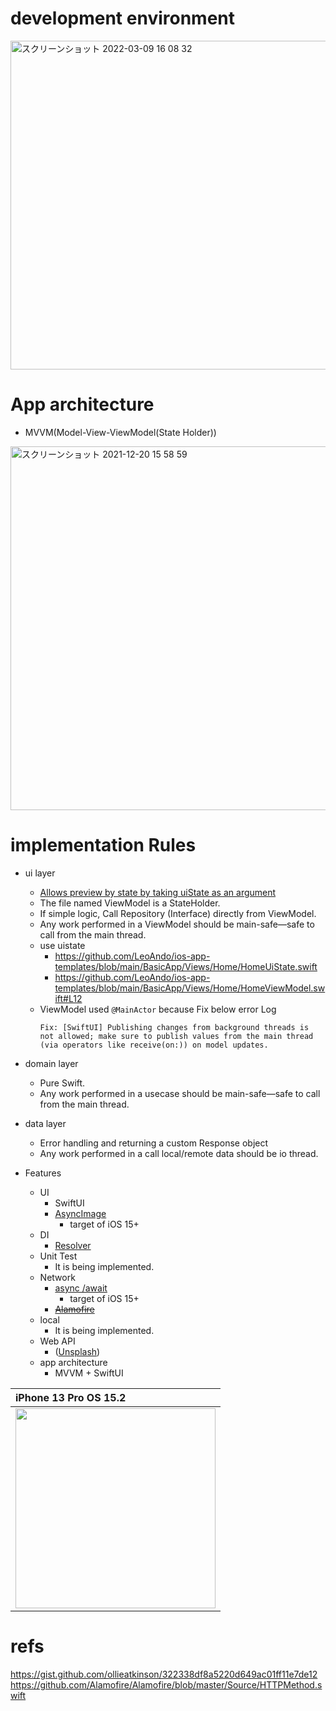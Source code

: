 # development environment

<img width="526" alt="スクリーンショット 2022-03-09 16 08 32" src="https://user-images.githubusercontent.com/16476224/157390357-2b65b083-7189-4870-a8ff-07899d636695.png">

# App architecture

- MVVM(Model-View-ViewModel(State Holder))
<img width="582" alt="スクリーンショット 2021-12-20 15 58 59" src="https://user-images.githubusercontent.com/16476224/146725205-ac598f5f-c5a6-4cc4-8d38-559ca50bdf77.png">

# implementation Rules

- ui layer
  - [Allows preview by state by taking uiState as an argument](https://github.com/LeoAndo/ios-app-templates/blob/main/BasicApp/Views/Home/HomeView.swift#L60:L67)
  - The file named ViewModel is a StateHolder.
  - If simple logic, Call Repository (Interface) directly from ViewModel.
  - Any work performed in a ViewModel should be main-safe—safe to call from the main thread.
  - use uistate
    - https://github.com/LeoAndo/ios-app-templates/blob/main/BasicApp/Views/Home/HomeUiState.swift
    - https://github.com/LeoAndo/ios-app-templates/blob/main/BasicApp/Views/Home/HomeViewModel.swift#L12
  - ViewModel used `@MainActor` because Fix below error Log
    ```
    Fix: [SwiftUI] Publishing changes from background threads is not allowed; make sure to publish values from the main thread (via operators like receive(on:)) on model updates.  
    ```
- domain layer
  - Pure Swift.
  - Any work performed in a usecase should be main-safe—safe to call from the main thread.
- data layer
  - Error handling and returning a custom Response object
  - Any work performed in a call local/remote data should be io thread.

- Features
  - UI
    - SwiftUI
    - [AsyncImage](https://developer.apple.com/documentation/swiftui/asyncimage)
      - target of iOS 15+
  - DI
    - [Resolver](https://github.com/hmlongco/Resolver)
  - Unit Test
    - It is being implemented.
  - Network
    - [async /await](https://developer.apple.com/videos/play/wwdc2021/10132)
      - target of iOS 15+
    - ~~[Alamofire](https://github.com/Alamofire/Alamofire)~~
  - local
    - It is being implemented.
  - Web API 
    - ([Unsplash](https://unsplash.com/documentation)) 
  - app architecture
    - MVVM + SwiftUI

| iPhone 13 Pro OS 15.2 |
|:---|
|<img src="https://github.com/LeoAndo/ios-app-templates/blob/main/capture_basicapp.png" width=320 /> |

# refs
https://gist.github.com/ollieatkinson/322338df8a5220d649ac01ff11e7de12<br>
https://github.com/Alamofire/Alamofire/blob/master/Source/HTTPMethod.swift<br>
